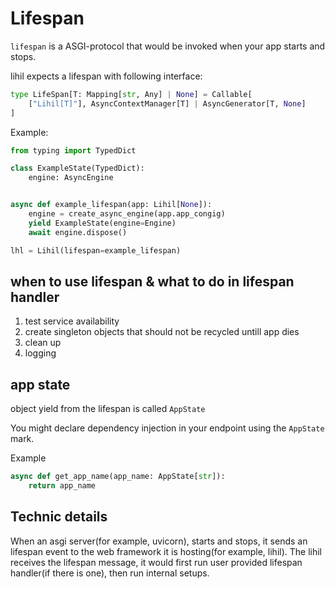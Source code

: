 # Lifespan
`lifespan` is a ASGI-protocol that would be invoked when your app starts and stops.

lihil expects a lifespan with following interface:

```python
type LifeSpan[T: Mapping[str, Any] | None] = Callable[
    ["Lihil[T]"], AsyncContextManager[T] | AsyncGenerator[T, None]
]
```

Example:

```python
from typing import TypedDict

class ExampleState(TypedDict):
    engine: AsyncEngine


async def example_lifespan(app: Lihil[None]):
    engine = create_async_engine(app.app_congig)
    yield ExampleState(engine=Engine)
    await engine.dispose()

lhl = Lihil(lifespan=example_lifespan)
```

## when to use lifespan & what to do in lifespan handler

1. test service availability
2. create singleton objects that should not be recycled untill app dies
3. clean up
4. logging

## app state

object yield from the lifespan is called `AppState`

You might declare dependency injection in your endpoint using the `AppState` mark.

Example
```python
async def get_app_name(app_name: AppState[str]):
    return app_name
```

## Technic details

When an asgi server(for example, uvicorn),  starts and stops, it sends an lifespan event to the web framework it is hosting(for example, lihil).
The lihil receives the lifespan message, it would first run user provided lifespan handler(if there is one), then run internal setups.